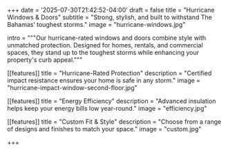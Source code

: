 +++
date = '2025-07-30T21:42:52-04:00'
draft = false
title = "Hurricane Windows & Doors"
subtitle = "Strong, stylish, and built to withstand The Bahamas’ toughest storms."
image = "hurricane-windows.jpg"

intro = """Our hurricane-rated windows and doors combine style with unmatched protection.
Designed for homes, rentals, and commercial spaces, they stand up to the toughest storms 
while enhancing your property's curb appeal."""

[[features]]
title = "Hurricane-Rated Protection"
description = "Certified impact resistance ensures your home is safe in any storm."
image = "hurricane-impact-window-second-floor.jpg"

[[features]]
title = "Energy Efficiency"
description = "Advanced insulation helps keep your energy bills low year-round."
image = "efficiency.jpg"

[[features]]
title = "Custom Fit & Style"
description = "Choose from a range of designs and finishes to match your space."
image = "custom.jpg"


+++


